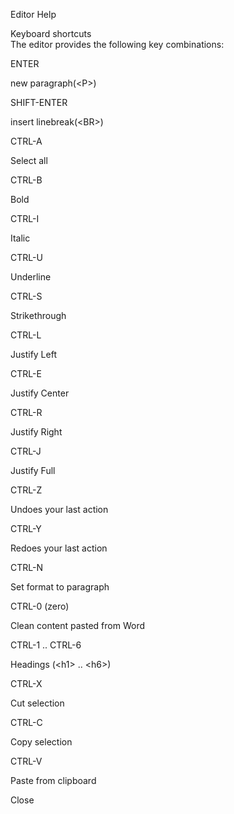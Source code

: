 Editor Help

<span style="text-align:center">Keyboard shortcuts</span>  
The editor provides the following key combinations:

ENTER

new paragraph(&lt;P&gt;)

SHIFT-ENTER

insert linebreak(&lt;BR&gt;)

CTRL-A

Select all

CTRL-B

Bold

CTRL-I

Italic

CTRL-U

Underline

CTRL-S

Strikethrough

CTRL-L

Justify Left

CTRL-E

Justify Center

CTRL-R

Justify Right

CTRL-J

Justify Full

CTRL-Z

Undoes your last action

CTRL-Y

Redoes your last action

CTRL-N

Set format to paragraph

CTRL-0 (zero)

Clean content pasted from Word

CTRL-1 .. CTRL-6

Headings (&lt;h1&gt; .. &lt;h6&gt;)

CTRL-X

Cut selection

CTRL-C

Copy selection

CTRL-V

Paste from clipboard

Close
